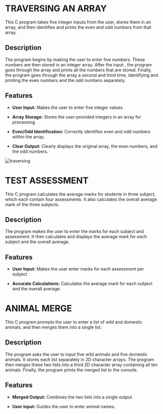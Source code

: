 # TRAVERSING AN ARRAY

This C program takes five integer inputs from the user, stores them in an array, and then identifies and prints the even and odd numbers from that array.

## Description

The program begins by making the user to enter five numbers. These numbers are then stored in an integer array. After the input , the program goes through the array and prints all the numbers that are stored. Finally, the program goes through the array a second and third time, identifying and printing the even numbers and the odd numbers separately.

## Features

*   **User Input:** Makes the user to enter five integer values.

*   **Array Storage:** Stores the user-provided integers in an array for processing.

*   **Even/Odd Identification:** Correctly identifies even and odd numbers within the array.

*   **Clear Output:** Clearly displays the original array, the even numbers, and the odd numbers.

![traversing](https://github.com/user-attachments/assets/fadd046c-9afe-42d6-954a-d4d9049a018f)

# TEST ASSESSMENT

This C program calculates the average marks for students in three subject, which each contain four assessments. It also calculates the overall average mark of the three subjects.

## Description

The program makes the user to enter the marks for each subject and assessment. It then calculates and displays the average mark for each subject and the overall average.

## Features 

*   **User Input:** Makes the user enter marks for each assessment per subject

* **Accurate Calculations:**  Calculates the average mark for each subject and the overall average.

# ANIMAL MERGE

This C program prompts the user to enter a list of wild and domestic animals, and then merges them into a single list.

## Description

The program asks the user to input five wild animals and five domestic animals. It stores each list separately in 2D character arrays. The program then merges these two lists into a third 2D character array containing all ten animals. Finally, the program prints the merged list to the console.

## Features
* **Merged Output:** Combines the two lists into a single output.
 
* **User input:** Guides the user to enter animal names.
